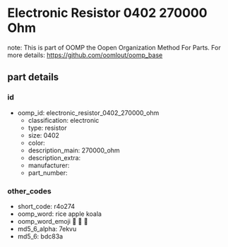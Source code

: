 # Electronic Resistor 0402 270000 Ohm  

note: This is part of OOMP the Oopen Organization Method For Parts. For more details: https://github.com/oomlout/oomp_base

##  part details





### id
* oomp_id: electronic_resistor_0402_270000_ohm
  * classification: electronic
  * type: resistor
  * size: 0402
  * color: 
  * description_main: 270000_ohm
  * description_extra: 
  * manufacturer: 
  * part_number: 

### other_codes
* short_code: r4o274
* oomp_word: rice apple koala
* oomp_word_emoji :rice: :apple: :koala:
* md5_6_alpha: 7ekvu
* md5_6: bdc83a